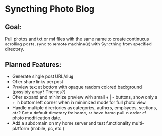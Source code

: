 # Syncthing Photo Blog

## Goal: 
Pull photos and txt or md files with the same name to create continuous scrolling posts, sync to remote machine(s) with Syncthing from specified directory.

## Planned Features:

* Generate single post URL/slug
* Offer share links per post
* Preview text at bottom with opaque random colored background (possibly array? Themes?)
* Offer expand and minimize preview with small + | - buttons, show only a + in bottom left corner when in minimized mode for full photo view.
* Handle multiple directories as categories, authors, employees, sections, etc? Set a default directory for home, or have home pull in order of photo modification date.
* Add a subdomain on my home server and test functionality multi-platform (mobile, pc, etc.)
